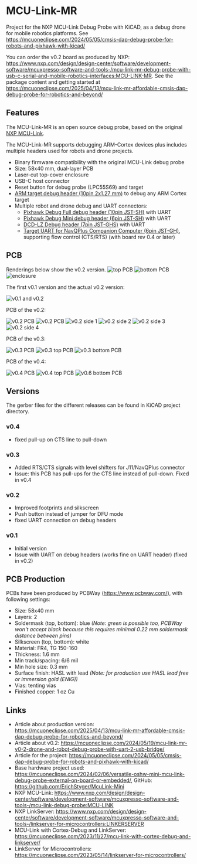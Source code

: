 # MCU-Link-MR

Project for the NXP MCU-Link Debug Probe with KiCAD, as a debug drone for mobile robotics platforms.
See https://mcuoneclipse.com/2024/05/05/cmsis-dap-debug-probe-for-robots-and-pixhawk-with-kicad/

You can order the v0.2 board as produced by NXP: https://www.nxp.com/design/design-center/software/development-software/mcuxpresso-software-and-tools-/mcu-link-mr-debug-probe-with-usb-c-serial-and-mobile-robotics-interfaces:MCU-LINK-MR. See the package content and getting started at https://mcuoneclipse.com/2025/04/13/mcu-link-mr-affordable-cmsis-dap-debug-probe-for-robotics-and-beyond/ 

## Features
The MCU-Link-MR is an open source debug probe, based on the original [NXP MCU-Link](https://www.nxp.com/design/design-center/software/development-software/mcuxpresso-software-and-tools-/mcu-link-debug-probe:MCU-LINK).

The MCU-Link-MR supports debugging ARM-Cortex devices plus includes multiple headers used for robots and drone projects.

- Binary firmware compatibility with the original MCU-Link debug probe
- Size: 58x40 mm, dual-layer PCB
- Laser-cut top-cover enclosure
- USB-C host connector
- Reset button for debug probe (LPC55S69) and target
- [ARM target debug header (10pin 2x1.27 mm)](https://developer.arm.com/documentation/101416/0100/Hardware-Description/Target-Interfaces/Cortex-Debug--10-pin-) to debug any ARM Cortex target
- Multiple robot and drone debug and UART connectors:
    - [Pixhawk Debug Full debug header (10pin JST-SH)](https://docs.px4.io/main/en/debug/swd_debug.html#pixhawk-debug-full) with UART
    - [Pixhawk Debug Mini debug header (6pin JST-SH)](https://docs.px4.io/main/en/debug/swd_debug.html#pixhawk-debug-mini) with UART
    - [DCD-LZ Debug header (7pin JST-GHS)](https://nxp.gitbook.io/hovergames/rddrone-fmuk66/connectors/debug-interface-dcd-lz) with UART
    - [Target UART for NavQPlus Companion Computer (6pin JST-GH)](https://nxp.gitbook.io/navqplus/hardware/hardware-interfaces/uart/uart2-a53-debug), supporting flow control (CTS/RTS) (with board rev 0.4 or later)


## PCB
Renderings below show the v0.2 version.
![top PCB](images/top_v0.2.png)
![bottom PCB](images/bottom_v0.2.png)
![enclosure](images/enclosure_v0.1.png)

The first v0.1 version and the actual v0.2 version:

![v0.1 and v0.2](images/mcu-link-mr-v0.1-v0.2.jpg)

PCB of the v0.2:

![v0.2 PCB](images/mcu-link-mr-v0.2.jpg)
![v0.2 PCB](images/v0.2.jpg)
![v0.2 side 1](images/v0.2_side1.jpg)
![v0.2 side 2](images/v0.2_side2.jpg)
![v0.2 side 3](images/v0.2_side3.jpg)
![v0.2 side 4](images/v0.2_side4.jpg)

PCB of the v0.3:

![v0.3 PCB](images/mcu-link-mr-v0.3.jpg)
![v0.3 top PCB](images/top_v0.3.png)
![v0.3 bottom PCB](images/bottom_v0.3.png)

PCB of the v0.4:

![v0.4 PCB](images/mcu-link-mr-v0.4.jpg)
![v0.4 top PCB](images/top_v0.4.png)
![v0.6 bottom PCB](images/bottom_v0.4.png)

## Versions
The gerber files for the different releases can be found in KiCAD project directory.

### v0.4
- fixed pull-up on CTS line to pull-down

### v0.3
- Added RTS/CTS signals with level shifters for J11/NavQPlus connector
- Issue: this PCB has pull-ups for the CTS line instead of pull-down. Fixed in v0.4

### v0.2
- Improved footprints and silkscreen
- Push button instead of jumper for DFU mode
- fixed UART connection on debug headers

### v0.1
- Initial version
- Issue with UART on debug headers (works fine on UART header) (fixed in v0.2)

## PCB Production
PCBs have been produced by PCBWay (https://www.pcbway.com/), with following settings:
- Size: 58x40 mm
- Layers: 2
- Soldermask (top, bottom): blue *(Note: green is possible too, PCBWay won't accept black because this requires minimal 0.22 mm soldermask distance between pins)*
- Silkscreen (top, bottom): white
- Material: FR4, TG 150-160
- Thickness: 1.6 mm
- Min track/spacing: 6/6 mil
- Min hole size: 0.3 mm
- Surface finish: HASL with lead *(Note: for production use HASL lead free or immersion gold (ENIG))*
- Vias: tenting vias
- Finished copper: 1 oz Cu

## Links
- Article about production version: https://mcuoneclipse.com/2025/04/13/mcu-link-mr-affordable-cmsis-dap-debug-probe-for-robotics-and-beyond/
- Article about v0.2: https://mcuoneclipse.com/2024/05/19/mcu-link-mr-v0-2-drone-and-robot-debug-probe-with-uart-2-usb-bridge/
- Article for the project: https://mcuoneclipse.com/2024/05/05/cmsis-dap-debug-probe-for-robots-and-pixhawk-with-kicad/
- Base hardware project used: https://mcuoneclipse.com/2024/02/06/versatile-oshw-mini-mcu-link-debug-probe-external-on-board-or-embedded/, GitHub: https://github.com/ErichStyger/McuLink-Mini
- NXP MCU-Link: https://www.nxp.com/design/design-center/software/development-software/mcuxpresso-software-and-tools-/mcu-link-debug-probe:MCU-LINK
- NXP LinkServer: https://www.nxp.com/design/design-center/software/development-software/mcuxpresso-software-and-tools-/linkserver-for-microcontrollers:LINKERSERVER
- MCU-Link with Cortex-Debug and LinkServer: https://mcuoneclipse.com/2023/11/27/mcu-link-with-cortex-debug-and-linkserver/
- LinkServer for Microcontrollers: https://mcuoneclipse.com/2023/05/14/linkserver-for-microcontrollers/

